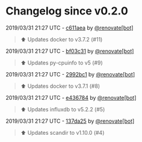 # Changelog since v0.2.0

2019/03/31 21:27 UTC - [c611aea](https://github.com/hassio-addons/addon-glances/commit/c611aead143024b6dd25f49afbe4cf8a6ff7615e) by [@renovate[bot]](https://github.com/apps/renovate)
> :arrow_up: Updates docker to v3.7.2 (#11) 

2019/03/31 21:27 UTC - [bf03c31](https://github.com/hassio-addons/addon-glances/commit/bf03c3105cd36f0506680c39375316e5ef585bad) by [@renovate[bot]](https://github.com/apps/renovate)
> :arrow_up: Updates py-cpuinfo to v5 (#9) 

2019/03/31 21:27 UTC - [2992bc1](https://github.com/hassio-addons/addon-glances/commit/2992bc1f8046c08eca0dfdb9a528e351b6d8cfb2) by [@renovate[bot]](https://github.com/apps/renovate)
> :arrow_up: Updates docker to v3.7.1 (#8) 

2019/03/31 21:27 UTC - [e436784](https://github.com/hassio-addons/addon-glances/commit/e4367847169d217402b2516b877ff3119aad2997) by [@renovate[bot]](https://github.com/apps/renovate)
> :arrow_up: Updates influxdb to v5.2.2 (#5) 

2019/03/31 21:27 UTC - [137da25](https://github.com/hassio-addons/addon-glances/commit/137da250e3c6d67db580ed1ecd7b984cff6ec295) by [@renovate[bot]](https://github.com/apps/renovate)
> :arrow_up: Updates scandir to v1.10.0 (#4) 

